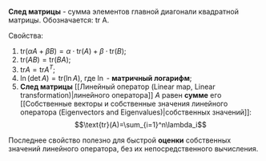 **След матрицы** - сумма элементов главной диагонали квадратной матрицы. Обозначается: tr A.

Свойства:
1. $\text{tr}(\alpha A + \beta B) = \alpha\cdot\text{tr}(A) + \beta\cdot\text{tr}(B)$;
2. $\text{tr}(AB) = \text{tr}(BA)$;
3. $\text{tr}A = \text{tr}A^T$;
4. $\ln(\det A)=\text{tr}(\ln A)$, где $\ln$ - **матричный логарифм**;
5. **След матрицы** [[Линейный оператор (Linear map, Linear transformation)|линейного оператора]] $A$ равен **сумме** его [[Собственные векторы и собственные значения линейного оператора (Eigenvectors and Eigenvalues)|собственных значений]]:$$\text{tr}(A)=\sum_{i=1}^n\lambda_i$$

Последнее свойство полезно для быстрой **оценки** собственных значений линейного оператора, без их непосредственного вычисления.